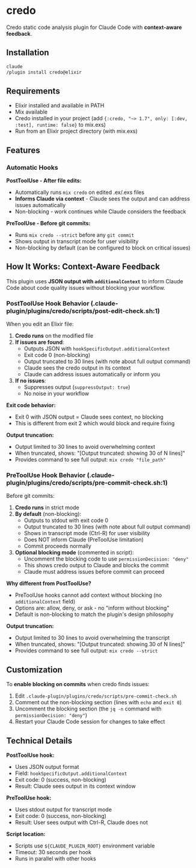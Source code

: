 # credo

Credo static code analysis plugin for Claude Code with **context-aware feedback**.

## Installation

```bash
claude
/plugin install credo@elixir
```

## Requirements

- Elixir installed and available in PATH
- Mix available
- Credo installed in your project (add `{:credo, "~> 1.7", only: [:dev, :test], runtime: false}` to mix.exs)
- Run from an Elixir project directory (with mix.exs)

## Features

### Automatic Hooks

**PostToolUse - After file edits:**
- Automatically runs `mix credo` on edited .ex/.exs files
- **Informs Claude via context** - Claude sees the output and can address issues automatically
- Non-blocking - work continues while Claude considers the feedback

**PreToolUse - Before git commits:**
- Runs `mix credo --strict` before any `git commit`
- Shows output in transcript mode for user visibility
- Non-blocking by default (can be configured to block on critical issues)

## How It Works: Context-Aware Feedback

This plugin uses **JSON output with `additionalContext`** to inform Claude Code about code quality issues without blocking your workflow.

### PostToolUse Hook Behavior (.claude-plugin/plugins/credo/scripts/post-edit-check.sh:1)

When you edit an Elixir file:

1. **Credo runs** on the modified file
2. **If issues are found**:
   - Outputs JSON with `hookSpecificOutput.additionalContext`
   - Exit code 0 (non-blocking)
   - Output truncated to 30 lines (with note about full output command)
   - Claude sees the credo output in its context
   - Claude can address issues automatically or inform you
3. **If no issues**:
   - Suppresses output (`suppressOutput: true`)
   - No noise in your workflow

**Exit code behavior:**
- Exit 0 with JSON output = Claude sees context, no blocking
- This is different from exit 2 which would block and require fixing

**Output truncation:**
- Output limited to 30 lines to avoid overwhelming context
- When truncated, shows: "[Output truncated: showing 30 of N lines]"
- Provides command to see full output: `mix credo "file_path"`

### PreToolUse Hook Behavior (.claude-plugin/plugins/credo/scripts/pre-commit-check.sh:1)

Before git commits:

1. **Credo runs** in strict mode
2. **By default** (non-blocking):
   - Outputs to stdout with exit code 0
   - Output truncated to 30 lines (with note about full output command)
   - Shows in transcript mode (Ctrl-R) for user visibility
   - Does NOT inform Claude (PreToolUse limitation)
   - Commit proceeds normally
3. **Optional blocking mode** (commented in script):
   - Uncomment the blocking code to use `permissionDecision: "deny"`
   - This shows credo output to Claude and blocks the commit
   - Claude must address issues before commit can proceed

**Why different from PostToolUse?**
- PreToolUse hooks cannot add context without blocking (no `additionalContext` field)
- Options are: allow, deny, or ask - no "inform without blocking"
- Default is non-blocking to match the plugin's design philosophy

**Output truncation:**
- Output limited to 30 lines to avoid overwhelming the transcript
- When truncated, shows: "[Output truncated: showing 30 of N lines]"
- Provides command to see full output: `mix credo --strict`

## Customization

To **enable blocking on commits** when credo finds issues:

1. Edit `.claude-plugin/plugins/credo/scripts/pre-commit-check.sh`
2. Comment out the non-blocking section (lines with `echo` and `exit 0`)
3. Uncomment the blocking section (the `jq -n` command with `permissionDecision: "deny"`)
4. Restart your Claude Code session for changes to take effect

## Technical Details

**PostToolUse hook:**
- Uses JSON output format
- Field: `hookSpecificOutput.additionalContext`
- Exit code: 0 (success, non-blocking)
- Result: Claude sees output in its context window

**PreToolUse hook:**
- Uses stdout output for transcript mode
- Exit code: 0 (success, non-blocking)
- Result: User sees output with Ctrl-R, Claude does not

**Script location:**
- Scripts use `${CLAUDE_PLUGIN_ROOT}` environment variable
- Timeout: 30 seconds per hook
- Runs in parallel with other hooks
